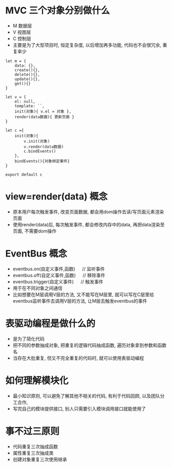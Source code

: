 # MVC 三个对象分别做什么
- M 数据层
- V 视图层
- C 控制层
- 主要是为了大型项目时, 恒定复杂度, 以后增加再多功能, 代码也不会很冗余, 重复率少
```
let m = {
    data: {},
    create(){},
    delete(){},
    update(){},
    get(){}
}

let v = {
    el: null,
    template: ``,
    init(对象){ v.el = 对象 },
    render(data数据){ 更新页面 }
}

let c ={
    init(对象){
        v.init(对象)
        v.render(data数据)
        c.bindEvents()
    },
    bindEvents(){对象绑定事件}
}

export default c
```


# view=render(data) 概念
- 原本用户每次触发事件, 改变页面数据, 都会用dom操作去读/写页面元素渲染页面
- 使用render(data)后, 每次触发事件, 都会修改内存中的data, 再把data渲染至页面, 不需要dom操作


# EventBus 概念
- eventbus.on(自定义事件,函数) &emsp;   // 监听事件
- eventbus.off(自定义事件,函数) &emsp;  // 移除事件
- eventbus.trigger(自定义事件) &emsp;   // 触发事件
- 用于在不同对象之间通信
- 比如想要在M层调用V层的方法, 又不能写在M层里, 就可以写在C层里给eventbus监听事件去调用V层的方法, 让M层去触发eventbus的事件


# 表驱动编程是做什么的
- 是为了简化代码
- 把不同的参数抽成对象, 把重复的逻辑代码抽成函数, 遍历对象拿到参数和函数名
- 当存在大批重复, 但又不完全重复的代码时, 就可以使用表驱动编程


# 如何理解模块化
- 最小知识原则, 可以避免了解其他不相关的代码, 有利于代码回顾, 以及团队分工合作,
- 写完自己的模块提供接口, 别人只需要引入模块调用接口就能使用了

# 事不过三原则
- 代码重复三次抽成函数
- 属性重复三次抽成类
- 创建对象重复三次使用继承